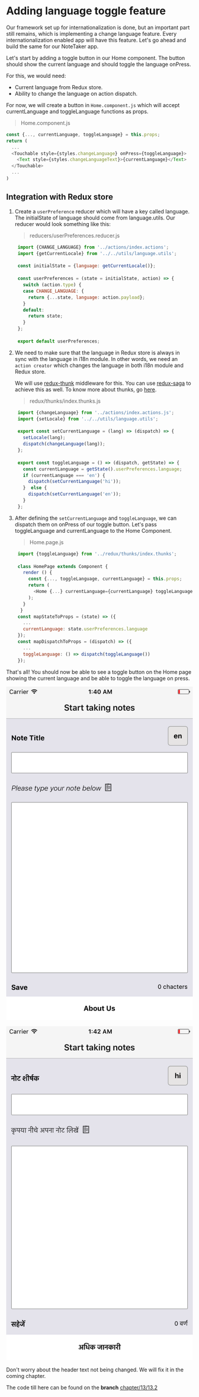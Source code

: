 # Adding language toggle feature

Our framework set up for internationalization is done, but an important part still remains, which is implementing a change language feature. Every internationalization enabled app will have this feature. Let's go ahead and build the same for our NoteTaker app.

Let's start by adding a toggle button in our Home component. The button should show the current language and should toggle the language onPress.

For this, we would need:

* Current language from Redux store.
* Ability to change the language on action dispatch.

For now, we will create a button in `Home.component.js` which will accept currentLanguage and toggleLanguage functions as props.

> Home.component.js

```javascript
const {..., currentLanguage, toggleLanguage} = this.props;
return (
  ...
  <Touchable style={styles.changeLanguage} onPress={toggleLanguage}>
    <Text style={styles.changeLanguageText}>{currentLanguage}</Text>
  </Touchable>
  ...
)
```

## Integration with Redux store

1. Create a `userPreference` reducer which will have a key called language. The initialState of language should come from language.utils. Our reducer would look something like this:

   > reducers/userPreferences.reducer.js

   ```javascript
    import {CHANGE_LANGUAGE} from '../actions/index.actions';
    import {getCurrentLocale} from '../../utils/language.utils';

    const initialState = {language: getCurrentLocale()};

    const userPreferences = (state = initialState, action) => {
      switch (action.type) {
      case CHANGE_LANGUAGE: {
        return {...state, language: action.payload};
      }
      default:
        return state;
      }
    };

    export default userPreferences;
   ```

2. We need to make sure that the language in Redux store is always in sync with the language in i18n module. In other words, we need an `action creator` which changes the language in both i18n module and Redux store.

   We will use [redux-thunk](https://www.npmjs.com/package/redux-thunk) middleware for this. You can use [redux-saga](https://redux-saga.js.org/) to achieve this as well. To know more about thunks, go [here](https://stackoverflow.com/questions/35411423/how-to-dispatch-a-redux-action-with-a-timeout/35415559#35415559).

   > redux/thunks/index.thunks.js

   ```javascript
    import {changeLanguage} from '../actions/index.actions.js';
    import {setLocale} from '../../utils/language.utils';

    export const setCurrentLanguage = (lang) => (dispatch) => {
      setLocale(lang);
      dispatch(changeLanguage(lang));
    };

    export const toggleLanguage = () => (dispatch, getState) => {
      const currentLanguage = getState().userPreferences.language;
      if (currentLanguage === 'en') {
        dispatch(setCurrentLanguage('hi'));
      }  else {
        dispatch(setCurrentLanguage('en'));
      }
    };
   ```

3. After defining the `setCurrentLanguage` and `toggleLanguage`, we can dispatch them on onPress of our toggle button. Let's pass toggleLanguage and currentLanguage to the Home Component.

   > Home.page.js

   ```javascript
    import {toggleLanguage} from '../redux/thunks/index.thunks';

    class HomePage extends Component {
      render () {
        const {..., toggleLanguage, currentLanguage} = this.props;
        return (
          <Home {...} currentLanguage={currentLanguage} toggleLanguage={toggleLanguage}/>
        );
      }
     }
    const mapStateToProps = (state) => ({
      ...
      currentLanguage: state.userPreferences.language
    });
    const mapDispatchToProps = (dispatch) => ({
      ...
      toggleLanguage: () => dispatch(toggleLanguage())
    });
   ```

That's all! You should now be able to see a toggle button on the Home page showing the current language and be able to toggle the language on press.

![](../../.gitbook/assets/13.2-en.png)

![](../../.gitbook/assets/13.2-hi.png)

Don't worry about the header text not being changed. We will fix it in the coming chapter.

The code till here can be found on the **branch** [chapter/13/13.2](https://github.com/react-made-native-easy/note-taker/tree/chapter/13/13.2)

